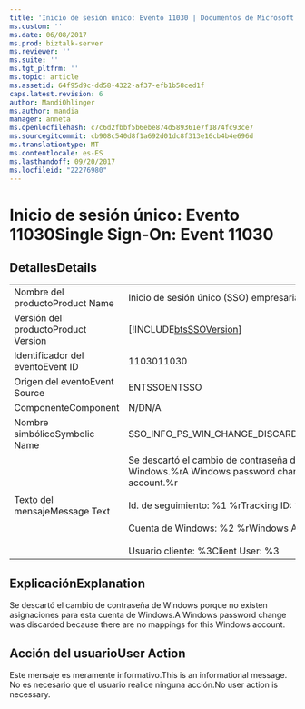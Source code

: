 ```yaml
---
title: 'Inicio de sesión único: Evento 11030 | Documentos de Microsoft'
ms.custom: ''
ms.date: 06/08/2017
ms.prod: biztalk-server
ms.reviewer: ''
ms.suite: ''
ms.tgt_pltfrm: ''
ms.topic: article
ms.assetid: 64f95d9c-dd58-4322-af37-efb1b58ced1f
caps.latest.revision: 6
author: MandiOhlinger
ms.author: mandia
manager: anneta
ms.openlocfilehash: c7c6d2fbbf5b6ebe874d589361e7f1874fc93ce7
ms.sourcegitcommit: cb908c540d8f1a692d01dc8f313e16cb4b4e696d
ms.translationtype: MT
ms.contentlocale: es-ES
ms.lasthandoff: 09/20/2017
ms.locfileid: "22276980"
---
```

# <a name="single-sign-on-event-11030"></a><span data-ttu-id="0af9a-102">Inicio de sesión único: Evento 11030</span><span class="sxs-lookup"><span data-stu-id="0af9a-102">Single Sign-On: Event 11030</span></span>
## <a name="details"></a><span data-ttu-id="0af9a-103">Detalles</span><span class="sxs-lookup"><span data-stu-id="0af9a-103">Details</span></span>  
  
|||  
|-|-|  
|<span data-ttu-id="0af9a-104">Nombre del producto</span><span class="sxs-lookup"><span data-stu-id="0af9a-104">Product Name</span></span>|<span data-ttu-id="0af9a-105">Inicio de sesión único (SSO) empresarial</span><span class="sxs-lookup"><span data-stu-id="0af9a-105">Enterprise Single Sign-On</span></span>|  
|<span data-ttu-id="0af9a-106">Versión del producto</span><span class="sxs-lookup"><span data-stu-id="0af9a-106">Product Version</span></span>|[!INCLUDE[btsSSOVersion](../includes/btsssoversion-md.md)]|  
|<span data-ttu-id="0af9a-107">Identificador del evento</span><span class="sxs-lookup"><span data-stu-id="0af9a-107">Event ID</span></span>|<span data-ttu-id="0af9a-108">11030</span><span class="sxs-lookup"><span data-stu-id="0af9a-108">11030</span></span>|  
|<span data-ttu-id="0af9a-109">Origen del evento</span><span class="sxs-lookup"><span data-stu-id="0af9a-109">Event Source</span></span>|<span data-ttu-id="0af9a-110">ENTSSO</span><span class="sxs-lookup"><span data-stu-id="0af9a-110">ENTSSO</span></span>|  
|<span data-ttu-id="0af9a-111">Componente</span><span class="sxs-lookup"><span data-stu-id="0af9a-111">Component</span></span>|<span data-ttu-id="0af9a-112">N/D</span><span class="sxs-lookup"><span data-stu-id="0af9a-112">N/A</span></span>|  
|<span data-ttu-id="0af9a-113">Nombre simbólico</span><span class="sxs-lookup"><span data-stu-id="0af9a-113">Symbolic Name</span></span>|<span data-ttu-id="0af9a-114">SSO_INFO_PS_WIN_CHANGE_DISCARDED_NO_MAPPINGS</span><span class="sxs-lookup"><span data-stu-id="0af9a-114">SSO_INFO_PS_WIN_CHANGE_DISCARDED_NO_MAPPINGS</span></span>|  
|<span data-ttu-id="0af9a-115">Texto del mensaje</span><span class="sxs-lookup"><span data-stu-id="0af9a-115">Message Text</span></span>|<span data-ttu-id="0af9a-116">Se descartó el cambio de contraseña de Windows porque no existen asignaciones para esta cuenta de Windows.%r</span><span class="sxs-lookup"><span data-stu-id="0af9a-116">A Windows password change was discarded because there are no mappings for this Windows account.%r</span></span><br /><br /> <span data-ttu-id="0af9a-117">Id. de seguimiento: %1 %r</span><span class="sxs-lookup"><span data-stu-id="0af9a-117">Tracking ID: %1%r</span></span><br /><br /> <span data-ttu-id="0af9a-118">Cuenta de Windows: %2 %r</span><span class="sxs-lookup"><span data-stu-id="0af9a-118">Windows Account: %2%r</span></span><br /><br /> <span data-ttu-id="0af9a-119">Usuario cliente: %3</span><span class="sxs-lookup"><span data-stu-id="0af9a-119">Client User: %3</span></span>|  
  
## <a name="explanation"></a><span data-ttu-id="0af9a-120">Explicación</span><span class="sxs-lookup"><span data-stu-id="0af9a-120">Explanation</span></span>  
 <span data-ttu-id="0af9a-121">Se descartó el cambio de contraseña de Windows porque no existen asignaciones para esta cuenta de Windows.</span><span class="sxs-lookup"><span data-stu-id="0af9a-121">A Windows password change was discarded because there are no mappings for this Windows account.</span></span>  
  
## <a name="user-action"></a><span data-ttu-id="0af9a-122">Acción del usuario</span><span class="sxs-lookup"><span data-stu-id="0af9a-122">User Action</span></span>  
 <span data-ttu-id="0af9a-123">Este mensaje es meramente informativo.</span><span class="sxs-lookup"><span data-stu-id="0af9a-123">This is an informational message.</span></span> <span data-ttu-id="0af9a-124">No es necesario que el usuario realice ninguna acción.</span><span class="sxs-lookup"><span data-stu-id="0af9a-124">No user action is necessary.</span></span>